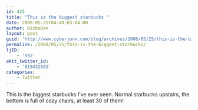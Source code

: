 ```yaml
---
id: 425
title: "This is the biggest starbucks "
date: 2008-05-25T04:49:03-04:00
author: DizkoDan
layout: post
guid: 'http://www.cyberjunx.com/blog/archives/2008/05/25/this-is-the-biggest-starbucks/'
permalink: /2008/05/25/this-is-the-biggest-starbucks/
ljID:
    - '592'
aktt_twitter_id:
    - '819432682'
categories:
    - Twitter
---
```


This is the biggest starbucks I’ve ever seen. Normal starbucks upstairs, the bottom is full of cozy chairs, at least 30 of them!